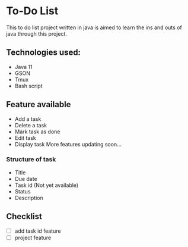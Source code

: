 # To-Do List
This to do list project written in java is aimed to learn the ins and outs of java through this project.

## Technologies used:
- Java 11
- GSON
- Tmux
- Bash script

## Feature available
- Add a task
- Delete a task
- Mark task as done
- Edit task
- Display task
More features updating soon...

### Structure of task
- Title
- Due date
- Task id (Not yet available)
- Status
- Description

## Checklist
- [ ] add task id feature
- [ ] project feature
